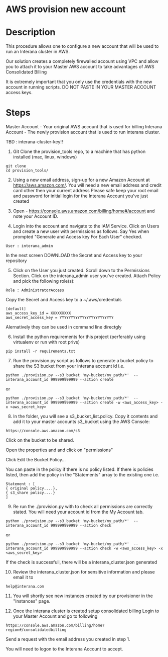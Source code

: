# AWS provision new account



# Description

This procedure allows one to configure a new account that will be used to run an Interana cluster in AWS.

Our solution creates a completely firewalled account using VPC and allow you to attach it to your Master AWS account to take advantages of AWS Consolidated Billing

It is extremely important that you only use the credentials with the new account in running scripts.  DO NOT PASTE IN YOUR MASTER ACCOUNT access keys.



# Steps

Master Account - Your original AWS account that is used for billing
Interana Account - The newly provision account that is used to run interana cluster.

TBD : interana-cluster-key!!

1) Git Clone the provision_tools repo, to a machine that has python installed (mac, linux, windows)
```
git clone 
cd provision_tools/
```

2) Using a new email address, sign-up for a new Amazon Account at https://aws.amazon.com/.  You will need a new email address and credit card other then your current address
Please safe keep your root email and password for initial login for the Interana Account you've just created

3) Open - https://console.aws.amazon.com/billing/home#/account and note your Account ID.

4) Login into the account and navigate to the IAM Service.  Click on Users and create a new user with permissions as follows.
Say Yes when prompted "Generate and Access key For Each User" checked.
```
User : interana_admin
```
In the next screen DOWNLOAD the Secret and Access key to your repository

5) Click on the User you just created.  Scroll down to the Permissions Section.  Click on the interana_admin user you've created.  Attach Policy and pick the following role(s):
```
Role : AdministratorAccess
```

Copy the Secret and Access key to a ~/.aws/credentials 

```
[default]
aws_access_key_id = XXXXXXXXX
aws_secret_access_key = YYYYYYYYYYYYYYYYYYYYYYYY
```

Alernatively they can be used in command line directgly

6) Install the python requirements for this project (perferably using virtualenv or run with root privs)
```
pip install -r requirements.txt 
```

7) Run the provision.py script as follows to generate a bucket policy to share the S3 bucket from your interana account id
i.e.
```
python ./provision.py --s3_bucket 'my-bucket/my_path/*'  --interana_account_id 999999999999 --action create 
```

or
```
python ./provision.py --s3_bucket 'my-bucket/my_path/*'  --interana_account_id 999999999999 --action create -w <aws_access_key> -x <aws_secret_key>
```


8) In the folder, you will see a s3_bucket_list.policy.  Copy it contents and add it to your master accounts
s3_bucket using the AWS Console:
```
https://console.aws.amazon.com/s3
```

Click on the bucket to be shared.

Open the properties and and click on "permissions"

Click Edit the Bucket Policy...

You can paste in the policy if there is no policy listed.   If there is policies listed, then add the policy in the "Statements" array to the existing one
i.e.
```
Statement : [
{ original policy....},
{ s3_share policy....}
]
```

9) Re run the ./provision.py with to check all permissions are correctly stated.  You will need your account id from the My Account tab.
```
python ./provision.py --s3_bucket 'my-bucket/my_path/*'  --interana_account_id 999999999999 --action check
```

or

```
python ./provision.py --s3_bucket 'my-bucket/my_path/*'  --interana_account_id 999999999999 --action check -w <aws_access_key> -x <aws_secret_key>
```

If the check is successfull, there will be a interana_cluster.json generated

10) Review the interana_cluster.json for sensitive information and please email it to 
```
help@interana.com
```

11)  You will shortly see new instances created by our provisioner in the "Instances" page.


12) Once the interana cluster is created setup consolidated billing
Login to your Master Account and go to following
```
https://console.aws.amazon.com/billing/home?region#/consolidatedbilling
```

Send a request with the email address you created in step 1.

You will need to logon to the Interana Account to accept.







